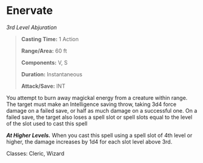 # Enervate

*3rd Level Abjuration*

> **Casting Time:** 1 Action
>
> **Range/Area:** 60 ft
>
> **Components:** V, S
>
> **Duration:** Instantaneous
>
> **Attack/Save:** INT

You attempt to burn away magickal energy from a creature within range. The target must make an Intelligence saving throw, taking 3d4 force damage on a failed save, or half as much damage on a successful one. On a failed save, the target also loses a spell slot or spell slots equal to the level of the slot used to cast this spell

***At Higher Levels.*** When you cast this spell using a spell slot of 4th level or higher, the damage increases by 1d4 for each slot level above 3rd.

Classes: Cleric, Wizard

<!---
[Enervate at DNDBeyond](https://www.dndbeyond.com/spells/1089045-enervate)
-->